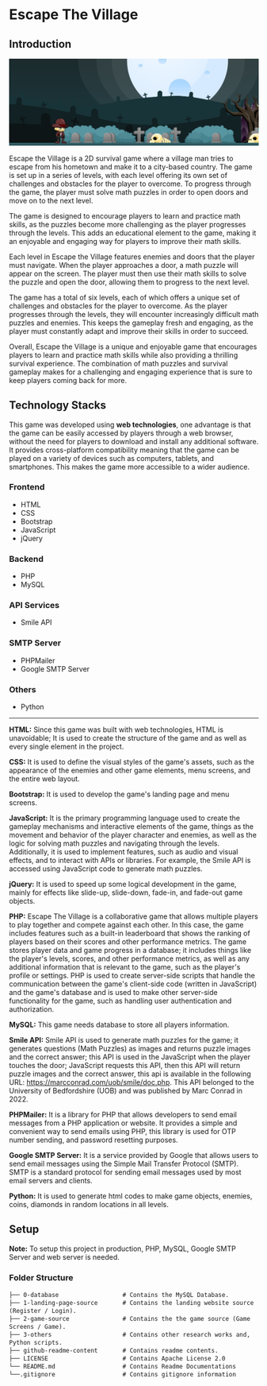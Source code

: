 # Escape The Village

## Introduction

![Alt Text](github-readme-content/0-banner-image.jpg)

Escape the Village is a 2D survival game where a village man tries to escape from his hometown and make it to a city-based country. The game is set up in a series of levels, with each level offering its own set of challenges and obstacles for the player to overcome. To progress through the game, the player must solve math puzzles in order to open doors and move on to the next level.

The game is designed to encourage players to learn and practice math skills, as the puzzles become more challenging as the player progresses through the levels. This adds an educational element to the game, making it an enjoyable and engaging way for players to improve their math skills.

Each level in Escape the Village features enemies and doors that the player must navigate. When the player approaches a door, a math puzzle will appear on the screen. The player must then use their math skills to solve the puzzle and open the door, allowing them to progress to the next level.

The game has a total of six levels, each of which offers a unique set of challenges and obstacles for the player to overcome. As the player progresses through the levels, they will encounter increasingly difficult math puzzles and enemies. This keeps the gameplay fresh and engaging, as the player must constantly adapt and improve their skills in order to succeed.

Overall, Escape the Village is a unique and enjoyable game that encourages players to learn and practice math skills while also providing a thrilling survival experience. The combination of math puzzles and survival gameplay makes for a challenging and engaging experience that is sure to keep players coming back for more.

## Technology Stacks

This game was developed using **web technologies**, one advantage is that the game can be easily accessed by players through a web browser, without the need for players to download and install any additional software. It provides cross-platform compatibility meaning that the game can be played on a variety of devices such as computers, tablets, and smartphones. This makes the game more accessible to a wider audience.

### Frontend

- HTML
- CSS
- Bootstrap
- JavaScript
- jQuery

### Backend

- PHP
- MySQL

### API Services

- Smile API

### SMTP Server

- PHPMailer
- Google SMTP Server

### Others

- Python

<hr>

**HTML:** Since this game was built with web technologies, HTML is unavoidable; It is used to create the structure of the game and as well as every single element in the project.

**CSS:** It is used to define the visual styles of the game's assets, such as the appearance of the enemies and other game elements, menu screens, and the entire web layout.

**Bootstrap:** It is used to develop the game's landing page and menu screens.

**JavaScript:** It is the primary programming language used to create the gameplay mechanisms and interactive elements of the game, things as the movement and behavior of the player character and enemies, as well as the logic for solving math puzzles and navigating through the levels. Additionally, it is used to implement features, such as audio and visual effects, and to interact with APIs or libraries. For example, the Smile API is accessed using JavaScript code to generate math puzzles.

**jQuery:** It is used to speed up some logical development in the game, mainly for effects like slide-up, slide-down, fade-in, and fade-out game objects.

**PHP:** Escape The Village is a collaborative game that allows multiple players to play together and compete against each other. In this case, the game includes features such as a built-in leaderboard that shows the ranking of players based on their scores and other performance metrics. The game stores player data and game progress in a database; it includes things like the player's levels, scores, and other performance metrics, as well as any additional information that is relevant to the game, such as the player's profile or settings. PHP is used to create server-side scripts that handle the communication between the game's client-side code (written in JavaScript) and the game's database and is used to make other server-side functionality for the game, such as handling user authentication and authorization.

**MySQL:** This game needs database to store all players information.

**Smile API:** Smile API is used to generate math puzzles for the game; it generates questions (Math Puzzles) as images and returns puzzle images and the correct answer; this API is used in the JavaScript when the player touches the door; JavaScript requests this API, then this API will return puzzle images and the correct answer, this api is available in the following URL: https://marcconrad.com/uob/smile/doc.php. This API belonged to the University of Bedfordshire (UOB) and was published by Marc Conrad in 2022.

**PHPMailer:** It is a library for PHP that allows developers to send email messages from a PHP application or website. It provides a simple and convenient way to send emails using PHP, this library is used for OTP number sending, and password resetting purposes.

**Google SMTP Server:** It is a service provided by Google that allows users to send email messages using the Simple Mail Transfer Protocol (SMTP). SMTP is a standard protocol for sending email messages used by most email servers and clients.

**Python:** It is used to generate html codes to make game objects, enemies, coins, diamonds in random locations in all levels.

## Setup

**Note:** To setup this project in production, PHP, MySQL, Google SMTP Server and web server is needed.

### Folder Structure

    ├── 0-database                  # Contains the MySQL Database.
    ├── 1-landing-page-source       # Contains the landing website source (Register / Login).
    ├── 2-game-source               # Contains the the game source (Game Screens / Game).
    ├── 3-others                    # Contains other research works and, Python scripts.
    ├── github-readme-content       # Contains readme contents.
    ├── LICENSE						# Contains Apache License 2.0
    └── README.md					# Contains Readme Documentations
    └──.gitignore					# Contains gitignore information
